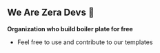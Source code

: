 ## We Are Zera Devs 👋

**Organization who build boiler plate for free**

- Feel free to use and contribute to our templates
